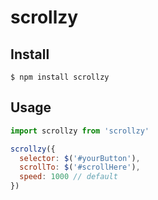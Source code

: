 # scrollzy

## Install

```
$ npm install scrollzy
```

## Usage

```javascript
import scrollzy from 'scrollzy'

scrollzy({
  selector: $('#yourButton'),
  scrollTo: $('#scrollHere'),
  speed: 1000 // default
})
```

